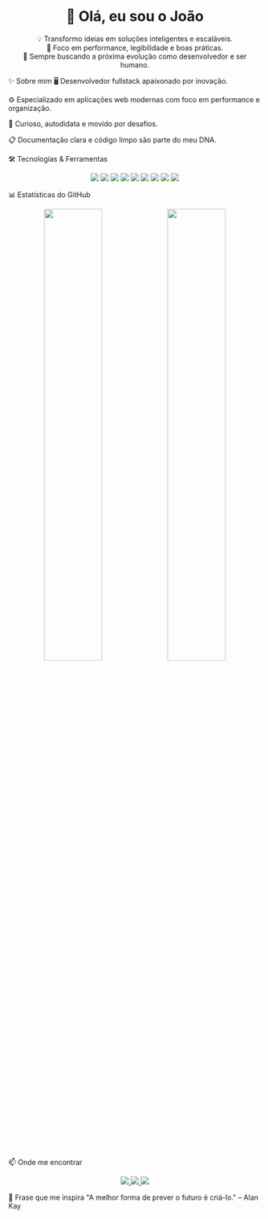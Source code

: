 <h1 align="center">👋 Olá, eu sou o João</h1>

<p align="center"> 💡 Transformo ideias em soluções inteligentes e escaláveis.<br/> 🎯 Foco em performance, legibilidade e boas práticas.<br/> 🚀 Sempre buscando a próxima evolução como desenvolvedor e ser humano. </p>

✨ Sobre mim
🖥️ Desenvolvedor fullstack apaixonado por inovação.

⚙️ Especializado em aplicações web modernas com foco em performance e organização.

🧩 Curioso, autodidata e movido por desafios.

📋 Documentação clara e código limpo são parte do meu DNA.

🛠️ Tecnologias & Ferramentas
<div align="center"> <img src="https://img.shields.io/badge/-JavaScript-F7DF1E?style=for-the-badge&logo=javascript&logoColor=black" /> <img src="https://img.shields.io/badge/-TypeScript-3178C6?style=for-the-badge&logo=typescript&logoColor=white" /> <img src="https://img.shields.io/badge/-React-61DAFB?style=for-the-badge&logo=react&logoColor=black" /> <img src="https://img.shields.io/badge/-Node.js-339933?style=for-the-badge&logo=node.js&logoColor=white" /> <img src="https://img.shields.io/badge/-Express-000000?style=for-the-badge&logo=express&logoColor=white" /> <img src="https://img.shields.io/badge/-MongoDB-47A248?style=for-the-badge&logo=mongodb&logoColor=white" /> <img src="https://img.shields.io/badge/-Docker-2496ED?style=for-the-badge&logo=docker&logoColor=white" /> <img src="https://img.shields.io/badge/-Git-F05032?style=for-the-badge&logo=git&logoColor=white" /> <img src="https://img.shields.io/badge/-VSCode-007ACC?style=for-the-badge&logo=visual-studio-code&logoColor=white" /> </div>

📊 Estatísticas do GitHub
<p align="center"> <img width="48%" src="https://github-readme-stats.vercel.app/api?username=joaowgm&show_icons=true&theme=tokyonight" /> <img width="48%" src="https://github-readme-streak-stats.herokuapp.com/?user=joaowgm&theme=tokyonight" /> </p>

📫 Onde me encontrar
<p align="center"> <a href="https://www.linkedin.com/in/seu-usuario" target="_blank"> <img src="https://img.shields.io/badge/-LinkedIn-0A66C2?style=for-the-badge&logo=linkedin&logoColor=white" /> </a> <a href="mailto:seu@email.com"> <img src="https://img.shields.io/badge/-Email-EA4335?style=for-the-badge&logo=gmail&logoColor=white" /> </a> <a href="https://seuportfolio.com" target="_blank"> <img src="https://img.shields.io/badge/-Portfólio-000000?style=for-the-badge&logo=notion&logoColor=white" /> </a> </p>

💬 Frase que me inspira
"A melhor forma de prever o futuro é criá-lo." – Alan Kay
